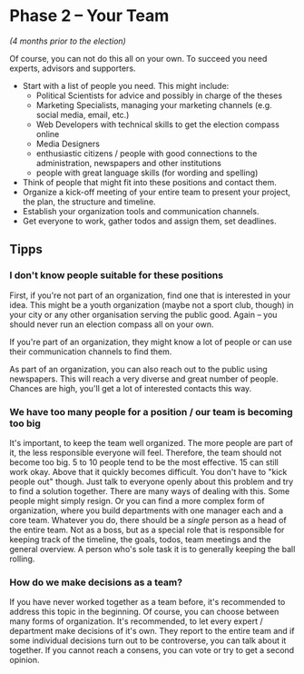 # Phase 2 – Your Team

*(4 months prior to the election)*

Of course, you can not do this all on your own. To succeed you need experts, advisors and
supporters.

- Start with a list of people you need. This might include:
  - Political Scientists for advice and possibly in charge of the theses
  - Marketing Specialists, managing your marketing channels (e.g. social media, email, etc.)
  - Web Developers with technical skills to get the election compass online
  - Media Designers
  - enthusiastic citizens / people with good connections to the administration, newspapers and
    other institutions
  - people with great language skills (for wording and spelling)
- Think of people that might fit into these positions and contact them.
- Organize a kick-off meeting of your entire team to present your project, the plan, the structure
  and timeline.
- Establish your organization tools and communication channels.
- Get everyone to work, gather todos and assign them, set deadlines.

## Tipps

### I don't know people suitable for these positions

First, if you're not part of an organization, find one that is interested in your idea. This might
be a youth organization (maybe not a sport club, though) in your city or any other organisation
serving the public good. Again – you should never run an election compass all on your own.

If you're part of an organization, they might know a lot of people or can use their communication
channels to find them.

As part of an organization, you can also reach out to the public using newspapers. This will reach
a very diverse and great number of people. Chances are high, you'll get a lot of interested contacts
this way.

### We have too many people for a position / our team is becoming too big

It's important, to keep the team well organized. The more people are part of it, the less
responsible everyone will feel. Therefore, the team should not become too big. 5 to 10 people tend
to be the most effective. 15 can still work okay. Above that it quickly becomes difficult. You don't
have to "kick people out" though. Just talk to everyone openly about this problem and try to find a
solution together. There are many ways of dealing with this. Some people might simply resign. Or you
can find a more complex form of organization, where you build departments with one manager each and
a core team. Whatever you do, there should be a *single* person as a head of the entire team. Not
as a boss, but as a special role that is responsible for keeping track of the timeline, the goals,
todos, team meetings and the general overview. A person who's sole task it is to generally keeping
the ball rolling.

### How do we make decisions as a team?

If you have never worked together as a team before, it's recommended to address this topic in the
beginning. Of course, you can choose between many forms of organization. It's recommended, to let
every expert / department make decisions of it's own. They report to the entire team and if some
individual decisions turn out to be controverse, you can talk about it together. If you cannot reach
a consens, you can vote or try to get a second opinion.